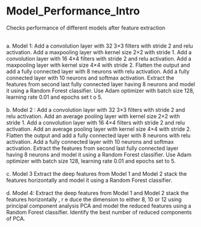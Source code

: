 # Model_Performance_Intro
Checks performance of different models after feature extraction

<br>
a.
Model 1: Add a convolution layer with 32 3×3 filters with stride 2 and relu activation. Add a maxpooling layer with kernel size 2×2 with stride 1. Add a convolution layer with 16 4×4 filters with stride 2 and relu activation. Add a maxpooling layer with kernel size 4×4 with stride 2. Flatten the output and add a fully connected layer with 8 neurons with relu activation. Add a fully connected layer with 10 neurons and softmax activation. Extract the features from second last fully connected layer having 8 neurons and model it using a Random Forest classifier. Use Adam optimizer with batch size 128, learning rate 0.01 and epochs set t o 5.
</br>

<br>
b.
Model 2 : Add a convolution layer with 32 3×3 filters with stride 2 and relu activation. Add an average pooling layer with kernel size 2×2 with stride 1. Add a convolution layer with 16 4×4 filters with stride 2 and relu activation. Add an average pooling layer with kernel size 4×4 with stride 2. Flatten the output and add a fully connected layer with 8 neurons with relu activation. Add a fully connected layer with 10 neurons and softmax activation. Extract the features from second last fully connected layer having 8 neurons and model it using a Random Forest classifier. Use Adam optimizer with batch size 128, learning rate 0.01 and epochs set to 5.
</br>

<br>
c.
Model 3 Extract the deep features from Model 1 and Model 2 stack the features horizontally and model it using a Random Forest classifier.
</br>

<br>
d.
Model 4: Extract the deep features from Model 1 and Model 2 stack the features horizontally , r e duce the dimension to either 8, 10 or 12 using principal component analysis PCA and model the reduced features using a Random Forest classifier. Identify the best number of reduced components of PCA.
</br>
